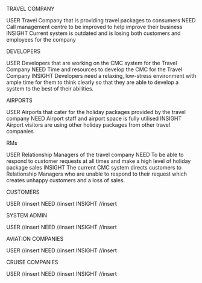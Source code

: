 TRAVEL COMPANY

  USER 
    Travel Company that is providing travel packages to consumers
  NEED 
    Call management centre to be improved to help improve their business
  INSIGHT 
    Current system is outdated and is losing both customers and employees for the company 

DEVELOPERS

  USER 
    Developers that are working on the CMC system for the Travel Company
  NEED 
    Time and resources to develop the CMC for the Travel Company
  INSIGHT 
    Developers need a relaxing, low-stress environment with ample time for them to think clearly so that they are able to
    develop a system to the best of their abilities.


AIRPORTS

  USER 
  Airports that cater for the holiday packages provided by the travel company 
  NEED 
  Airport staff and airport space is fully utilised 
  INSIGHT 
  Airport visitors are using other holiday packages from other travel companies 

RMs

  USER 
  Relationship Managers of the travel company
  NEED 
  To be able to respond to customer requests at all times and make a high level of holiday package sales 
  INSIGHT 
  The current CMC system directs customers to Relationship Managers who are unable to respond to their request which creates unhappy customers and a loss of sales. 

CUSTOMERS

  USER 
  //insert
  NEED 
  //insert
  INSIGHT 
  //insert

SYSTEM ADMIN

  USER 
  //insert
  NEED 
  //insert
  INSIGHT 
  //insert

AVIATION COMPANIES

  USER 
  //insert
  NEED 
  //insert
  INSIGHT 
  //insert

CRUISE COMPANIES

  USER 
  //insert
  NEED 
  //insert
  INSIGHT 
  //insert




